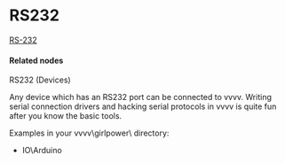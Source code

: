 # RS232

<a href="http://en.wikipedia.org/wiki/RS-232" class="extURL" target="_blank">RS-232</a>  

#### Related nodes
<span class="node">RS232 (Devices)</span>  

Any device which has an RS232 port can be connected to vvvv. Writing serial connection drivers and hacking serial protocols in vvvv is quite fun after you know the basic tools.  

Examples in your vvvv\girlpower\ directory:  
* IO\Arduino  



